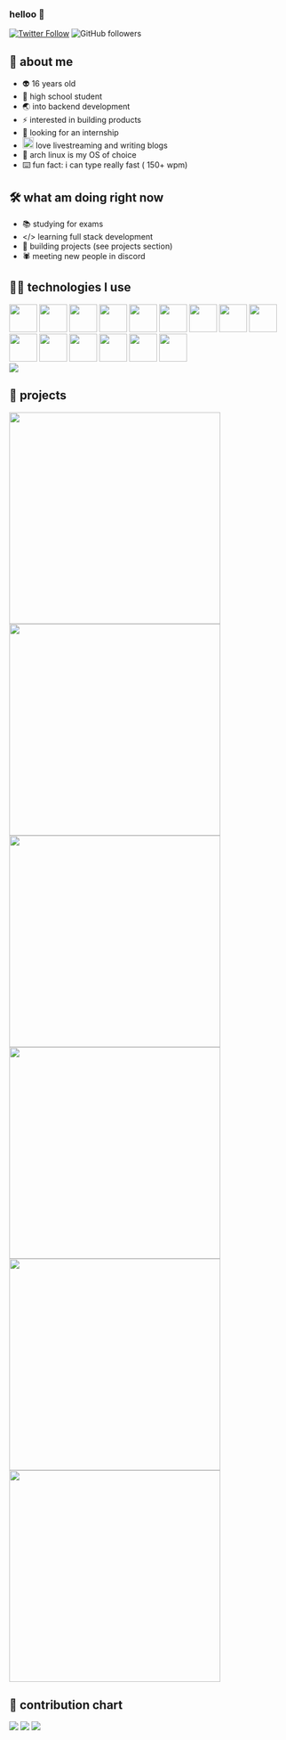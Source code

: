 ### helloo 👋
[![Twitter Follow](https://img.shields.io/twitter/follow/_soulninja?label=Follow)](https://twitter.com/intent/follow?screen_name=_soulninja)
![GitHub followers](https://img.shields.io/github/followers/SoulNinja-dev?label=Follow&style=social)

## 👦 about me
- 👽 16 years old
- 🏫 high school student
- 🌏 into backend development
- ⚡ interested in building products
- 👀 looking for an internship
- <img src="https://user-images.githubusercontent.com/68557696/148642151-aea18354-6d08-43e0-91c9-7455edf3d6c8.png" width="20px"></img> love livestreaming and writing blogs
- 🐧 arch linux is my OS of choice
- ⌨️ fun fact: i can type really fast ( 150+ wpm) 

## 🛠️ what am doing right now
- 📚 studying for exams
- </> learning full stack development
- 🔨 building projects (see projects section)
- 🕷️ meeting new people in discord

## 👨‍💻 technologies I use
<img src="https://user-images.githubusercontent.com/68557696/149619443-bc27af27-9c91-43e7-b037-3c25ddc8fd34.png" width="50px"></img>
<img src="https://user-images.githubusercontent.com/68557696/149619578-e9ee080c-bce4-4fe4-9b22-9cb9d2278454.png" width="50px"></img>
<img src="https://user-images.githubusercontent.com/68557696/149619672-c2e0be52-3887-43b4-a08f-f72d84d9f0ad.png" width="50px"></img>
<img src="https://user-images.githubusercontent.com/68557696/149619972-e6cf8cce-6b56-4525-8659-b72fb8b8834e.png" width="50px"></img>
<img src="https://user-images.githubusercontent.com/68557696/149619691-6ae25701-986e-4e7d-907b-8f4a5940765f.png" width="50px"></img>
<img src="https://user-images.githubusercontent.com/68557696/149620000-8d6dbd76-9b87-4b8f-b93d-fb320b69679a.png" width="50px"></img>
<img src="https://user-images.githubusercontent.com/68557696/149619734-bd77a51f-eed4-49c8-8beb-410e20de0f99.png" width="50px"></img>
<img src="https://user-images.githubusercontent.com/68557696/149619790-3f5ff722-cff9-4566-8967-491015fd82c9.png" width="50px"></img>
<img src="https://user-images.githubusercontent.com/68557696/149619814-dd1bb794-6139-48b2-baf1-cf4d2d3c3c06.png" width="50px"></img>
<img src="https://user-images.githubusercontent.com/68557696/149619883-cfd6d773-0f9f-41e3-9c71-0ddd96bec364.png" width="50px"></img>
<img src="https://user-images.githubusercontent.com/68557696/149619832-387a1dc8-2e21-4ef6-aa10-77638e3fce2c.png" width="50px"></img>
<img src="https://user-images.githubusercontent.com/68557696/149619848-f333a745-c932-4dae-9915-a7e7d38a8f47.png" width="50px"></img>
<img src="https://user-images.githubusercontent.com/68557696/149619863-c85bac70-6781-49ec-8f0b-83e18983a6e8.png" width="50px"></img>
<img src="https://user-images.githubusercontent.com/68557696/149619902-6c39bd93-9494-44a4-91f9-e9b6d2139899.png" width="50px"></img>
<img src="https://user-images.githubusercontent.com/68557696/149619936-e24a20da-dfde-4b25-a19f-13e30f34c4ee.png" width="50px"></img>
<br>
![](https://github-readme-stats.vercel.app/api/top-langs/?username=SoulNinja-dev&exclude_repo=dotfiles&hide_title=true&hide=html,css&layout=compact&bg_color=22272E&text_color=2FBD90&hide_border=true)

## 🔨 projects
<a href="https://github.com/SoulNinja-dev/Tic-tac-toe">
      <img src="https://github-readme-stats.vercel.app/api/pin/?username=SoulNinja-dev&repo=Tic-tac-toe&bg_color=22272E&text_color=2FBD90&hide_border=true" width="380">
</a>
<a href="https://github.com/SoulNinja-dev/bloggy">
      <img src="https://github-readme-stats.vercel.app/api/pin/?username=SoulNinja-dev&repo=bloggy&bg_color=22272E&text_color=2FBD90&hide_border=true" width="380">
</a>
<br>
<a href="https://github.com/SoulNinja-dev/todoapp-javafx">
      <img src="https://github-readme-stats.vercel.app/api/pin/?username=SoulNinja-dev&repo=todoapp-javafx&bg_color=22272E&text_color=2FBD90&hide_border=true" width="380">
</a>
<a href="https://github.com/SoulNinja-dev/twt-news">
      <img src="https://github-readme-stats.vercel.app/api/pin/?username=SoulNinja-dev&repo=twt-news&bg_color=22272E&text_color=2FBD90&hide_border=true" width="380">
</a>
<br>
<a href="https://github.com/SoulNinja-dev/chatroom">
      <img src="https://github-readme-stats.vercel.app/api/pin/?username=SoulNinja-dev&repo=chatroom&bg_color=22272E&text_color=2FBD90&hide_border=true" width="380">
</a>
<a href="https://github.com/SoulNinja-dev/dotfiles">
      <img src="https://github-readme-stats.vercel.app/api/pin/?username=SoulNinja-dev&repo=dotfiles&bg_color=22272E&text_color=2FBD90&hide_border=true" width="380">
</a>

## 👐 contribution chart
<img src="https://github-readme-stats.vercel.app/api?username=SoulNinja-dev&show_icons=true&include_all_commits=true&hide_border=true&bg_color=22272e&color=9BE8A8&text_color=2FBD90&line=9BE8A8&point=40C363">
<img src="http://github-readme-streak-stats.herokuapp.com?user=SoulNinja-dev&theme=nightowl&hide_border=true&background=22272E&sideLabels=9BE9A8&sideNums=9BE9A8&dates=9BE9A8&ring=40C463&stroke=22272E&fire=40C463&currStreakNum=40C463&currStreakLabel=40C463">
<img src="https://activity-graph.herokuapp.com/graph?username=SoulNinja-dev&bg_color=22272e&color=9BE8A8&line=9BE8A8&point=40C363&area=false&hide_border=true">
